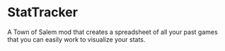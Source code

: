 # StatTracker
A Town of Salem mod that creates a spreadsheet of all your past games that you can easily work to visualize your stats.

